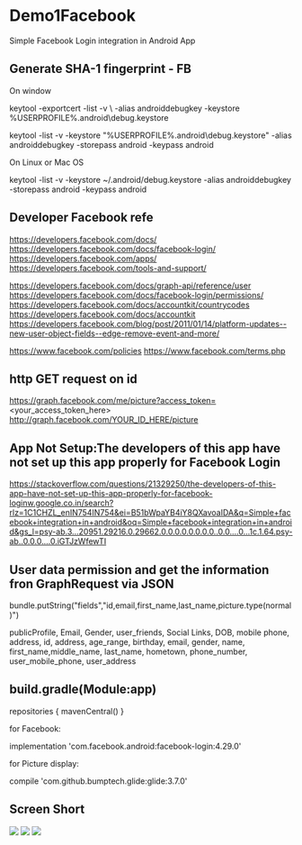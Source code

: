 # Demo1Facebook
Simple Facebook Login integration in Android App

Generate SHA-1 fingerprint - FB
-------------------------------
On window 

keytool -exportcert -list -v \ -alias androiddebugkey -keystore %USERPROFILE%\.android\debug.keystore	

keytool -list -v -keystore "%USERPROFILE%\.android\debug.keystore" -alias androiddebugkey -storepass android -keypass android

On Linux or Mac OS

keytool -list -v -keystore ~/.android/debug.keystore -alias androiddebugkey -storepass android -keypass android 


Developer Facebook refe
----------------------

https://developers.facebook.com/docs/
https://developers.facebook.com/docs/facebook-login/
https://developers.facebook.com/apps/
https://developers.facebook.com/tools-and-support/

https://developers.facebook.com/docs/graph-api/reference/user
https://developers.facebook.com/docs/facebook-login/permissions/
https://developers.facebook.com/docs/accountkit/countrycodes
https://developers.facebook.com/docs/accountkit
https://developers.facebook.com/blog/post/2011/01/14/platform-updates--new-user-object-fields--edge-remove-event-and-more/

https://www.facebook.com/policies
https://www.facebook.com/terms.php



http GET request on id 
----------------------
https://graph.facebook.com/me/picture?access_token=<your_access_token_here>
http://graph.facebook.com/YOUR_ID_HERE/picture



App Not Setup:The developers of this app have not set up this app properly for Facebook Login
------

https://stackoverflow.com/questions/21329250/the-developers-of-this-app-have-not-set-up-this-app-properly-for-facebook-loginw.google.co.in/search?rlz=1C1CHZL_enIN754IN754&ei=B51bWpaYB4iY8QXavoaIDA&q=Simple+facebook+integration+in+android&oq=Simple+facebook+integration+in+android&gs_l=psy-ab.3...20951.29216.0.29662.0.0.0.0.0.0.0.0..0.0....0...1c.1.64.psy-ab..0.0.0....0.iGTJzWfewTI


User data permission and get the information fron GraphRequest via JSON
-----

bundle.putString("fields","id,email,first_name,last_name,picture.type(normal)")

publicProfile, Email, Gender, user_friends, Social Links, DOB, mobile phone, address,
id, address, age_range, birthday, email, gender, name, first_name,middle_name, last_name, hometown, phone_number, user_mobile_phone, user_address



build.gradle(Module:app)
----

 repositories {
        mavenCentral()
    }
    
    
for Facebook:

implementation 'com.facebook.android:facebook-login:4.29.0'  

for Picture display:

compile 'com.github.bumptech.glide:glide:3.7.0'



Screen Short
---------
![](Screen/1%20Screenshot_2018-01-15-19-16-57.png)
![](Screen/2%20Screenshot_2018-01-15-19-16-14.png)
![](Screen/4%20Screenshot_2018-01-15-19-15-40.png)

